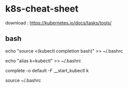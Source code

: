 # k8s-cheat-sheet
download : https://kubernetes.io/docs/tasks/tools/
## bash
echo "source <(kubectl completion bash)" >> ~/.bashrc

echo "alias k=kubectl" >> ~/.bashrc

complete -o default -F __start_kubectl k

source ~/.bashrc
